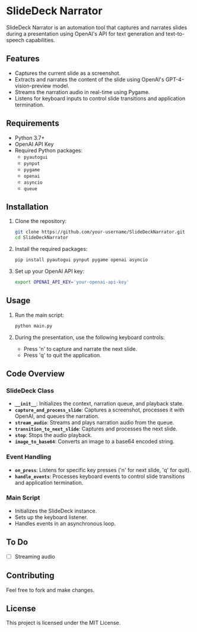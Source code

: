 # SlideDeck Narrator

SlideDeck Narrator is an automation tool that captures and narrates slides during a presentation using OpenAI's API for text generation and text-to-speech capabilities.

## Features

- Captures the current slide as a screenshot.
- Extracts and narrates the content of the slide using OpenAI's GPT-4-vision-preview model.
- Streams the narration audio in real-time using Pygame.
- Listens for keyboard inputs to control slide transitions and application termination.

## Requirements

- Python 3.7+
- OpenAI API Key
- Required Python packages:
  - `pyautogui`
  - `pynput`
  - `pygame`
  - `openai`
  - `asyncio`
  - `queue`

## Installation

1. Clone the repository:
    ```bash
    git clone https://github.com/your-username/SlideDeckNarrator.git
    cd SlideDeckNarrator
    ```

2. Install the required packages:
    ```bash
    pip install pyautogui pynput pygame openai asyncio
    ```

3. Set up your OpenAI API key:
    ```bash
    export OPENAI_API_KEY='your-openai-api-key'
    ```

## Usage

1. Run the main script:
    ```bash
    python main.py
    ```

2. During the presentation, use the following keyboard controls:
    - Press 'n' to capture and narrate the next slide.
    - Press 'q' to quit the application.

## Code Overview

### SlideDeck Class

- **`__init__`**: Initializes the context, narration queue, and playback state.
- **`capture_and_process_slide`**: Captures a screenshot, processes it with OpenAI, and queues the narration.
- **`stream_audio`**: Streams and plays narration audio from the queue.
- **`transition_to_next_slide`**: Captures and processes the next slide.
- **`stop`**: Stops the audio playback.
- **`image_to_base64`**: Converts an image to a base64 encoded string.

### Event Handling

- **`on_press`**: Listens for specific key presses ('n' for next slide, 'q' for quit).
- **`handle_events`**: Processes keyboard events to control slide transitions and application termination.

### Main Script

- Initializes the SlideDeck instance.
- Sets up the keyboard listener.
- Handles events in an asynchronous loop.

## To Do
- [ ] Streaming audio

## Contributing

Feel free to fork and make changes.

## License

This project is licensed under the MIT License.
